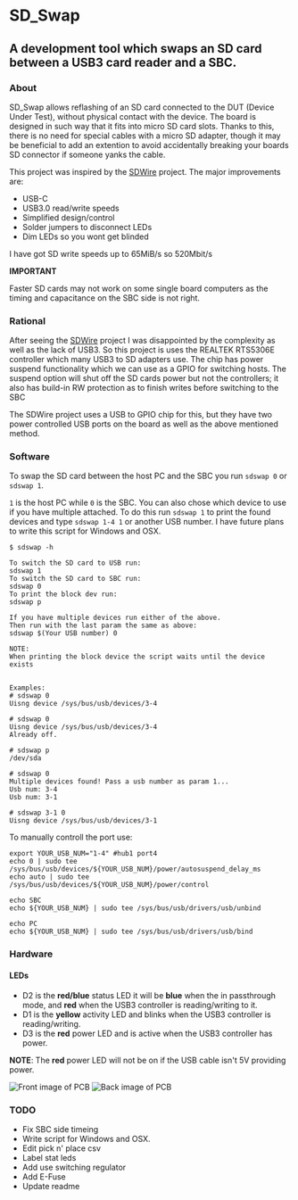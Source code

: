# SD_Swap

## A development tool which swaps an SD card between a USB3 card reader and a SBC.

### About

SD_Swap allows reflashing of an SD card connected to the DUT (Device Under Test), without physical contact with the device. The board is designed in such way that it fits into micro SD card slots. Thanks to this, there is no need for special cables with a micro SD adapter, though it may be beneficial to add an extention to avoid accidentally breaking your boards SD connector if someone yanks the cable.

This project was inspired by the [SDWire](https://wiki.tizen.org/SDWire) project.
The major improvements are:
- USB-C
- USB3.0 read/write speeds
- Simplified design/control
- Solder jumpers to disconnect LEDs
- Dim LEDs so you wont get blinded

I have got SD write speeds up to 65MiB/s so 520Mbit/s

**IMPORTANT**

Faster SD cards may not work on some single board computers as the
timing and capacitance on the SBC side is not right.

### Rational

After seeing the [SDWire](https://wiki.tizen.org/SDWire) project I was disappointed by the complexity as well as the lack of USB3. So this project is uses the REALTEK RTS5306E controller which many USB3 to SD adapters use. The chip has power suspend functionality which we can use as a GPIO for switching hosts. The suspend option will shut off the SD cards power but not the controllers; it also has build-in RW protection as to finish writes before switching to the SBC

The SDWire project uses a USB to GPIO chip for this, but they have two power controlled USB ports on the board as well as the above mentioned method.

### Software
To swap the SD card between the host PC and the SBC you run
`sdswap 0` or `sdswap 1`.

 `1` is the host PC while `0` is the SBC. You can also chose which device to use if you have multiple attached. To do this run `sdswap 1` to print the found devices and type `sdswap 1-4 1` or another USB number. I have future plans to write this script for Windows and OSX.

```
$ sdswap -h

To switch the SD card to USB run:
sdswap 1
To switch the SD card to SBC run:
sdswap 0
To print the block dev run:
sdswap p

If you have multiple devices run either of the above.
Then run with the last param the same as above:
sdswap $(Your USB number) 0

NOTE:
When printing the block device the script waits until the device exists


Examples:
# sdswap 0
Uisng device /sys/bus/usb/devices/3-4

# sdswap 0
Uisng device /sys/bus/usb/devices/3-4
Already off.

# sdswap p
/dev/sda

# sdswap 0
Multiple devices found! Pass a usb number as param 1...
Usb num: 3-4
Usb num: 3-1

# sdswap 3-1 0
Uisng device /sys/bus/usb/devices/3-1
```

To manually controll the port use:

```
export YOUR_USB_NUM="1-4" #hub1 port4
echo 0 | sudo tee /sys/bus/usb/devices/${YOUR_USB_NUM}/power/autosuspend_delay_ms
echo auto | sudo tee /sys/bus/usb/devices/${YOUR_USB_NUM}/power/control

echo SBC
echo ${YOUR_USB_NUM} | sudo tee /sys/bus/usb/drivers/usb/unbind

echo PC
echo ${YOUR_USB_NUM} | sudo tee /sys/bus/usb/drivers/usb/bind
```
### Hardware
#### LEDs
 - D2 is the **red/blue** status LED it will be **blue** when the in passthrough mode, and **red** when the USB3 controller is reading/writing to it.
 - D1 is the **yellow** activity LED and blinks when the USB3 controller is reading/writing.
 - D3 is the **red** power LED and is active when the USB3 controller has power.

 **NOTE**: The **red** power LED will not be on if the USB cable isn't 5V providing power.


![Front image of PCB](https://github.com/Mr-Bossman/SD_Swap/blob/master/images/Front.jpg?raw=true)
![Back image of PCB](https://github.com/Mr-Bossman/SD_Swap/blob/master/images/Back.jpg?raw=true)
<!--
![Front image of rendered PCB](https://github.com/Mr-Bossman/SD_Swap/blob/master/images/Rendered_Front.jpg?raw=true)
![Back image of rendered PCB](https://github.com/Mr-Bossman/SD_Swap/blob/master/images/Rendered_Back.jpg?raw=true)
-->

### TODO
 - Fix SBC side timeing
 - Write script for Windows and OSX.
 - Edit pick n' place csv
 - Label stat leds
 - Add use switching regulator
 - Add E-Fuse
 - Update readme
